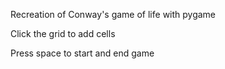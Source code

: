 Recreation of Conway's game of life with pygame

Click the grid to add cells

Press space to start and end game
